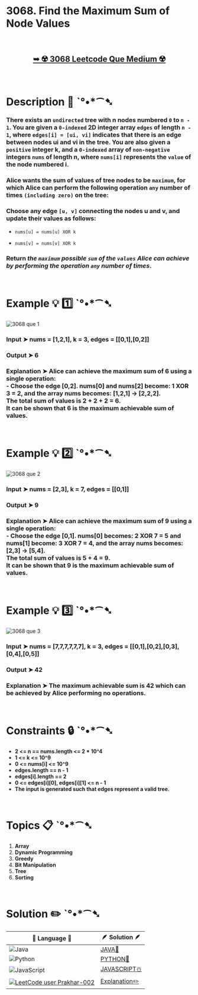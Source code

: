 # 3068. Find the Maximum Sum of Node Values

</br>

<h2 align="center"> 

<a href="https://leetcode.com/problems/find-the-maximum-sum-of-node-values/?envType=daily-question&envId=2024-05-17"><strong>➥ ☢️ 3068 Leetcode Que Medium ☢️ </strong></a>
</h2>

</br>

# Description 📜 ˋ°•*⁀➷

### There exists an `undirected` tree with n nodes numbered `0` to `n - 1`. You are given a `0-indexed` 2D integer array `edges` of length `n - 1`, where `edges[i] = [ui, vi]` indicates that there is an edge between nodes ui and vi in the tree. You are also given a `positive` integer k, and a `0-indexed` array of `non-negative` integers `nums` of length n, where `nums[i]` represents the `value` of the node numbered i.

### Alice wants the sum of values of tree nodes to be `maximum`, for which Alice can perform the following operation `any` number of times `(including zero)` on the tree:

### Choose any edge `[u, v]` connecting the nodes u and v, and update their values as follows:

- `nums[u] = nums[u] XOR k`

- `nums[v] = nums[v] XOR k`

### Return *the `maximum` possible `sum` of the `values` Alice can achieve by performing the operation `any` number of times*.



</br>

# Example 💡 1️⃣ ˋ°•*⁀➷

![3068 que 1](https://github.com/Prakhar-002/Prakhar-002/assets/136890202/75100c7d-3f79-4e76-a06d-90a9fb271df8)


  ### Input  ➤ nums = [1,2,1], k = 3, edges = [[0,1],[0,2]]

  ### Output  ➤ 6

  ### Explanation  ➤ Alice can achieve the maximum sum of 6 using a single operation: </br> - Choose the edge [0,2]. nums[0] and nums[2] become: 1 XOR 3 = 2, and the array nums becomes: [1,2,1] -> [2,2,2]. </br> The total sum of values is 2 + 2 + 2 = 6. </br> It can be shown that 6 is the maximum achievable sum of values.

</br>

# Example 💡 2️⃣ ˋ°•*⁀➷

![3068 que 2](https://github.com/Prakhar-002/Prakhar-002/assets/136890202/71908f57-00ac-4b62-8823-c64131580260)


  ### Input ➤ nums = [2,3], k = 7, edges = [[0,1]]

  ### Output  ➤ 9

  ### Explanation ➤ Alice can achieve the maximum sum of 9 using a single operation: </br> - Choose the edge [0,1]. nums[0] becomes: 2 XOR 7 = 5 and nums[1] become: 3 XOR 7 = 4, and the array nums becomes: [2,3] -> [5,4]. </br> The total sum of values is 5 + 4 = 9. </br> It can be shown that 9 is the maximum achievable sum of values.


</br>

# Example 💡 3️⃣ ˋ°•*⁀➷

![3068 que 3](https://github.com/Prakhar-002/Prakhar-002/assets/136890202/40e4682c-1bf2-408a-9884-20b3aa8feae4)


  ### Input ➤ nums = [7,7,7,7,7,7], k = 3, edges = [[0,1],[0,2],[0,3],[0,4],[0,5]]

  ### Output  ➤ 42

  ### Explanation  ➤ The maximum achievable sum is 42 which can be achieved by Alice performing no operations.

</br>

# Constraints 🔒 ˋ°•*⁀➷

- **2 <= n == nums.length <= 2 * 10^4**
- **1 <= k <= 10^9**
- **0 <= nums[i] <= 10^9**
- **edges.length == n - 1**
- **edges[i].length == 2**
- **0 <= edges[i][0], edges[i][1] <= n - 1**
- **The input is generated such that edges represent a valid tree.**

</br>

# Topics 📋 ˋ°•*⁀➷

1. **Array**
2. **Dynamic Programming**
3. **Greedy**
4. **Bit Manipulation**
5. **Tree**
6. **Sorting**


</br>

# Solution ✏️ ˋ°•*⁀➷

| 📒 Language 📒  | 🪶 Solution 🪶 |
| ------------- | ------------- |
|  ![Java](https://img.shields.io/badge/java-%23ED8B00.svg?style=for-the-badge&logo=openjdk&logoColor=white)  | [JAVA🍁](https://github.com/Prakhar-002/LEETCODE/blob/main/%F0%9F%93%9C%20Daily%20Challange%20%F0%9F%92%A1/05%20May%20%F0%9F%8C%88%202024/19%20-%2005%20-%202024%20---%20%E2%9C%8F%EF%B8%8F%203068.%20Find%20the%20Maximum%20Sum%20of%20Node%20Values%20%F0%9F%8D%B0%20%F0%9F%8D%81%20%E2%98%83%EF%B8%8F/%F0%9F%8D%81JAVA_3068FindTheMaximumSumOfNodeValues.java) |
|  ![Python](https://img.shields.io/badge/python-3670A0?style=for-the-badge&logo=python&logoColor=ffdd54)    | [PYTHON🍰](https://github.com/Prakhar-002/LEETCODE/blob/main/%F0%9F%93%9C%20Daily%20Challange%20%F0%9F%92%A1/05%20May%20%F0%9F%8C%88%202024/19%20-%2005%20-%202024%20---%20%E2%9C%8F%EF%B8%8F%203068.%20Find%20the%20Maximum%20Sum%20of%20Node%20Values%20%F0%9F%8D%B0%20%F0%9F%8D%81%20%E2%98%83%EF%B8%8F/%F0%9F%8D%B0PYHTON_3068FindTheMaximumSumOfNodeValues.py) |
| ![JavaScript](https://img.shields.io/badge/javascript-%23323330.svg?style=for-the-badge&logo=javascript&logoColor=%23F7DF1E)   | [JAVASCRIPT☃️](https://github.com/Prakhar-002/LEETCODE/blob/main/%F0%9F%93%9C%20Daily%20Challange%20%F0%9F%92%A1/05%20May%20%F0%9F%8C%88%202024/19%20-%2005%20-%202024%20---%20%E2%9C%8F%EF%B8%8F%203068.%20Find%20the%20Maximum%20Sum%20of%20Node%20Values%20%F0%9F%8D%B0%20%F0%9F%8D%81%20%E2%98%83%EF%B8%8F/%E2%98%83%EF%B8%8FJAVASCRIPT_3068FindTheMaximumSumOfNodeValues.js) |
|  [![LeetCode user Prakhar-002](https://img.shields.io/badge/dynamic/json?style=for-the-badge&labelColor=black&color=%23ffa116&label=Solved&query=solvedOverTotal&url=https%3A%2F%2Fleetcode-badge.vercel.app%2Fapi%2Fusers%2FPrakhar-002&logo=leetcode&logoColor=yellow)](https://leetcode.com/Prakhar-002/)  | [Explanation✏️](https://leetcode.com/problems/find-the-maximum-sum-of-node-values/solutions/5178932/python-js-java-best-visualization-new-question-only-sorting)  |
